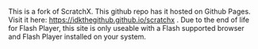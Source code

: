 This is a fork of ScratchX. This github repo has it hosted on Github Pages. Visit it here: https://idkthegithub.github.io/scratchx .
Due to the end of life for Flash Player, this site is only useable with a Flash supported browser and Flash Player installed on your system.
